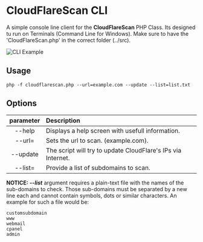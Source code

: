 # CloudFlareScan CLI

A simple console line client for the **CloudFlareScan** PHP Class. Its designed tu run on Terminals (Command Line for Windows). Make sure to have the 'CloudFlareScan.php' in the correct folder (../src).

![CLI Example](https://raw.githubusercontent.com/drvy/CloudFlareScan/master/cli/cli_preview.png "CLI Example")

## Usage

    php -f cloudflarescan.php --url=example.com --update --list=list.txt

## Options
| parameter | Description |
| :-------: |:------------|
| --help | Displays a help screen with usefull information. |
| --url= | Sets the url to scan. (example.com). |
| --update | The script will try to update CloudFlare's IPs via Internet. |
| --list= | Provide a list of subdomains to scan.|

**NOTICE:** ***--list*** argument requires a plain-text file with the names of the sub-domains to check. Those sub-domains must be separated by a new line each and cannot contain symbols, dots or similar characters. An example for such a file would be:

    customsubdomain
    www
    webmail
    cpanel
    admin